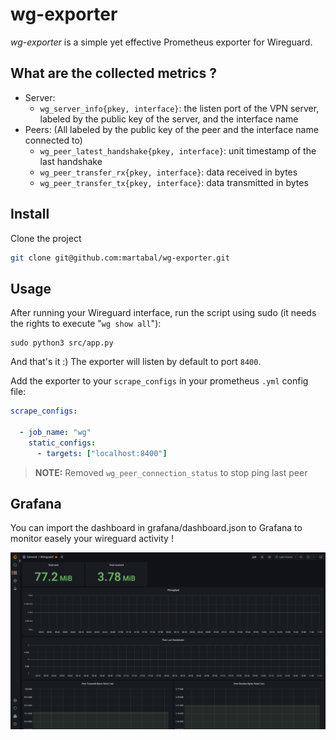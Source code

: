 # wg-exporter


*wg-exporter* is a simple yet effective Prometheus exporter for Wireguard.

## What are the collected metrics ?

- Server:
    - `wg_server_info{pkey, interface}`: the listen port of the VPN server, labeled by the public key of the server, and the interface name
- Peers: (All labeled by the public key of the peer and the interface name connected to)
    - `wg_peer_latest_handshake{pkey, interface}`: unit timestamp of the last handshake
    - `wg_peer_transfer_rx{pkey, interface}`: data received in bytes
    - `wg_peer_transfer_tx{pkey, interface}`: data transmitted in bytes

## Install
Clone the project
```bash
git clone git@github.com:martabal/wg-exporter.git
```

## Usage
After running your Wireguard interface, run the script using sudo (it needs the rights to execute "`wg show all`"):
```
sudo python3 src/app.py
```
And that's it :) The exporter will listen by default to port `8400`.

Add the exporter to your `scrape_configs` in your prometheus `.yml` config file:
```yml
scrape_configs:

  - job_name: "wg"
    static_configs:
      - targets: ["localhost:8400"]
```


> **NOTE:** Removed ```wg_peer_connection_status``` to stop ping last peer


## Grafana 

You can import the dashboard in grafana/dashboard.json to Grafana to monitor easely your wireguard activity !

![The dashboard](/grafana/dashboard.png "Wireguard dashboard")